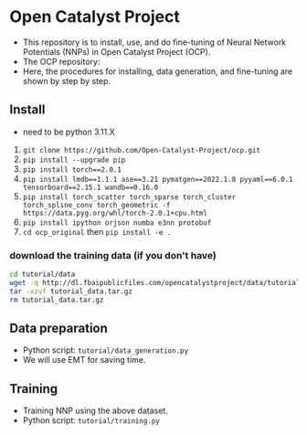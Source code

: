 # Open Catalyst Project
* This repository is to install, use, and do fine-tuning of Neural Network Potentials (NNPs) in Open Catalyst Project (OCP).
* The OCP repository:
* Here, the procedures for installing, data generation, and fine-tuning are shown by step by step.

## Install
* need to be python 3.11.X

1. `git clone https://github.com/Open-Catalyst-Project/ocp.git`
2. `pip install --upgrade pip`
3. `pip install torch==2.0.1`
4. `pip install lmdb==1.1.1 ase==3.21 pymatgen==2022.1.8 pyyaml==6.0.1 tensorboard==2.15.1 wandb==0.16.0`
5. `pip install torch_scatter torch_sparse torch_cluster torch_spline_conv torch_geometric -f https://data.pyg.org/whl/torch-2.0.1+cpu.html`
6. `pip install ipython orjson numba e3nn protobuf`
7. `cd ocp_original` then `pip install -e .`

### download the training data (if you don't have)
```bash
cd tutorial/data
wget -q http://dl.fbaipublicfiles.com/opencatalystproject/data/tutorial_data.tar.gz -O tutorial_data.tar.gz
tar -xzvf tutorial_data.tar.gz
rm tutorial_data.tar.gz
```
## Data preparation
* Python script: `tutorial/data_generation.py`
* We will use EMT for saving time.

## Training
* Training NNP using the above dataset.
* Python script: `tutorial/training.py`

